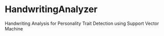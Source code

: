 # HandwritingAnalyzer
Handwriting Analysis for Personality Trait Detection using Support Vector Machine
